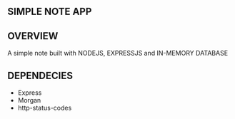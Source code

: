 ## SIMPLE NOTE APP ##

## OVERVIEW ##
A simple note built with NODEJS, EXPRESSJS and IN-MEMORY DATABASE


## DEPENDECIES ##
- Express
- Morgan
- http-status-codes